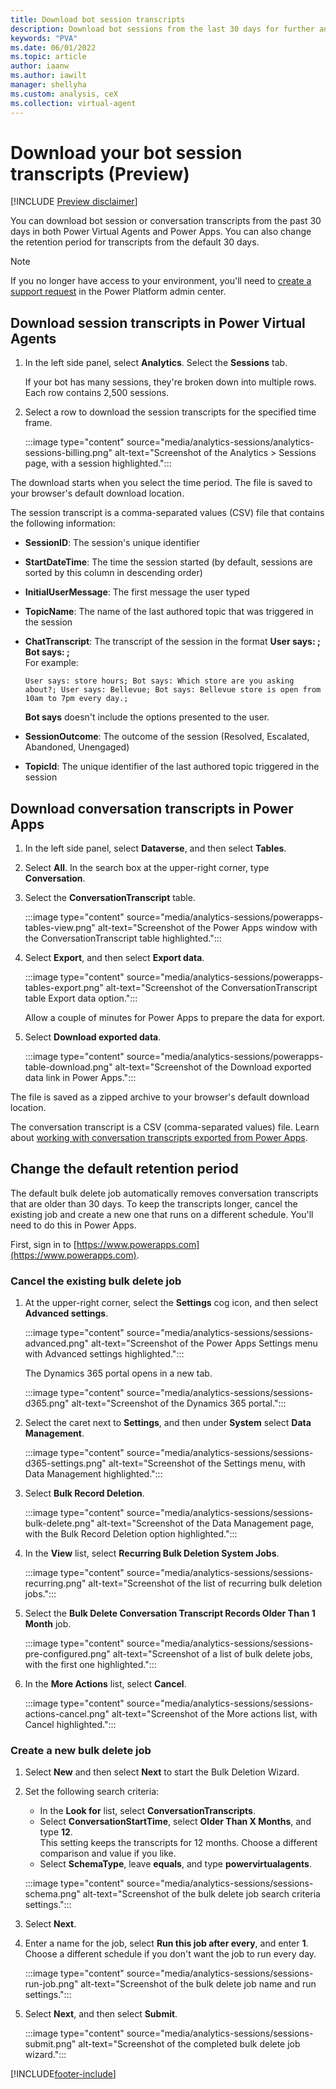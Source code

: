 ```yaml
---
title: Download bot session transcripts
description: Download bot sessions from the last 30 days for further analysis.
keywords: "PVA"
ms.date: 06/01/2022
ms.topic: article
author: iaanw
ms.author: iawilt
manager: shellyha
ms.custom: analysis, ceX
ms.collection: virtual-agent
---
```


# Download your bot session transcripts (Preview)

[!INCLUDE [Preview disclaimer](includes/cc-beta-prerelease-disclaimer.md)]

You can download bot session or conversation transcripts from the past 30 days in both Power Virtual Agents and Power Apps. You can also change the retention period for transcripts from the default 30 days.

> [!NOTE]
> If you no longer have access to your environment, you'll need to [create a support request](https://admin.powerplatform.microsoft.com/support) in the Power Platform admin center.

## Download session transcripts in Power Virtual Agents

1. In the left side panel, select **Analytics**. Select the **Sessions** tab.

    If your bot has many sessions, they're broken down into multiple rows. Each row contains 2,500 sessions.

1. Select a row to download the session transcripts for the specified time frame.

    :::image type="content" source="media/analytics-sessions/analytics-sessions-billing.png" alt-text="Screenshot of the Analytics > Sessions page, with a session highlighted.":::

The download starts when you select the time period. The file is saved to your browser's default download location.

The session transcript is a comma-separated values (CSV) file that contains the following information:

- **SessionID**: The session's unique identifier
- **StartDateTime**: The time the session started (by default, sessions are sorted by this column in descending order)
- **InitialUserMessage**: The first message the user typed
- **TopicName**: The name of the last authored topic that was triggered in the session
- **ChatTranscript**: The transcript of the session in the format **User says: ; Bot says: ;**  
    For example:

    ```text
    User says: store hours; Bot says: Which store are you asking about?; User says: Bellevue; Bot says: Bellevue store is open from 10am to 7pm every day.;
    ```

    **Bot says** doesn't include the options presented to the user.

- **SessionOutcome**: The outcome of the session (Resolved, Escalated, Abandoned, Unengaged)
- **TopicId**: The unique identifier of the last authored topic triggered in the session

## Download conversation transcripts in Power Apps

1. In the left side panel, select **Dataverse**, and then select **Tables**.

1. Select **All**. In the search box at the upper-right corner, type **Conversation**.

1. Select the **ConversationTranscript** table.

    :::image type="content" source="media/analytics-sessions/powerapps-tables-view.png" alt-text="Screenshot of the Power Apps window with the ConversationTranscript table highlighted.":::

1. Select **Export**, and then select **Export data**.

    :::image type="content" source="media/analytics-sessions/powerapps-tables-export.png" alt-text="Screenshot of the ConversationTranscript table Export data option.":::

    Allow a couple of minutes for Power Apps to prepare the data for export.

1. Select **Download exported data**.

    :::image type="content" source="media/analytics-sessions/powerapps-table-download.png" alt-text="Screenshot of the Download exported data link in Power Apps.":::

The file is saved as a zipped archive to your browser's default download location.

The conversation transcript is a CSV (comma-separated values) file. Learn about [working with conversation transcripts exported from Power Apps](analytics-sessions-transcripts.md).

## Change the default retention period

The default bulk delete job automatically removes conversation transcripts that are older than 30 days. To keep the transcripts longer, cancel the existing job and create a new one that runs on a different schedule. You'll need to do this in Power Apps.

First, sign in to [https://www.powerapps.com](https://www.powerapps.com).

### Cancel the existing bulk delete job

1. At the upper-right corner, select the **Settings** cog icon, and then select **Advanced settings**.

    :::image type="content" source="media/analytics-sessions/sessions-advanced.png" alt-text="Screenshot of the Power Apps Settings menu with Advanced settings highlighted.":::

    The Dynamics 365 portal opens in a new tab.

    :::image type="content" source="media/analytics-sessions/sessions-d365.png" alt-text="Screenshot of the Dynamics 365 portal.":::

1. Select the caret next to **Settings**, and then under **System** select **Data Management**.

    :::image type="content" source="media/analytics-sessions/sessions-d365-settings.png" alt-text="Screenshot of the Settings menu, with Data Management highlighted.":::

1. Select **Bulk Record Deletion**.

    :::image type="content" source="media/analytics-sessions/sessions-bulk-delete.png" alt-text="Screenshot of the Data Management page, with the Bulk Record Deletion option highlighted.":::

1. In the **View** list, select **Recurring Bulk Deletion System Jobs**.

    :::image type="content" source="media/analytics-sessions/sessions-recurring.png" alt-text="Screenshot of the list of recurring bulk deletion jobs.":::

1. Select the **Bulk Delete Conversation Transcript Records Older Than 1 Month** job.

    :::image type="content" source="media/analytics-sessions/sessions-pre-configured.png" alt-text="Screenshot of a list of bulk delete jobs, with the first one highlighted.":::

1. In the **More Actions** list, select **Cancel**.

    :::image type="content" source="media/analytics-sessions/sessions-actions-cancel.png" alt-text="Screenshot of the More actions list, with Cancel highlighted.":::

### Create a new bulk delete job

1. Select **New** and then select **Next** to start the Bulk Deletion Wizard.

1. Set the following search criteria:

    - In the **Look for** list, select **ConversationTranscripts**.
    - Select **ConversationStartTime**, select **Older Than X Months**, and type **12**.  
    This setting keeps the transcripts for 12 months. Choose a different comparison and value if you like.
    - Select **SchemaType**, leave **equals**, and type **powervirtualagents**.

    :::image type="content" source="media/analytics-sessions/sessions-schema.png" alt-text="Screenshot of the bulk delete job search criteria settings.":::

1. Select **Next**.

1. Enter a name for the job, select **Run this job after every**, and enter **1**.  
    Choose a different schedule if you don't want the job to run every day.

    :::image type="content" source="media/analytics-sessions/sessions-run-job.png" alt-text="Screenshot of the bulk delete job name and run settings.":::

1. Select **Next**, and then select **Submit**.

    :::image type="content" source="media/analytics-sessions/sessions-submit.png" alt-text="Screenshot of the completed bulk delete job wizard.":::

[!INCLUDE[footer-include](includes/footer-banner.md)]
